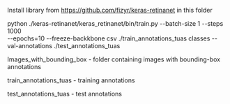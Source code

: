 Install library from https://github.com/fizyr/keras-retinanet in this folder

python ./keras-retinanet/keras_retinanet/bin/train.py --batch-size 1 --steps 1000 \
--epochs=10 --freeze-backkbone  csv ./train_annotations_tuas classes --val-annotations ./test_annotations_tuas

Images_with_bounding_box - folder containing images with bounding-box annotations

train_annotations_tuas - training annotations 

test_annotations_tuas - test annotations
